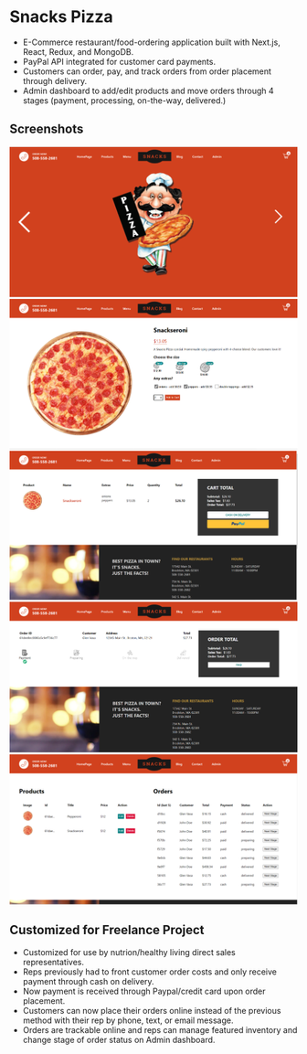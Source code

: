 # Snacks Pizza
 
- E-Commerce restaurant/food-ordering application built with Next.js, React, Redux, and MongoDB. 
- PayPal API integrated for customer card payments. 
- Customers can order, pay, and track orders from order placement through delivery.
- Admin dashboard to add/edit products and move orders through 4 stages (payment, processing, on-the-way, delivered.)

## Screenshots
<img src="public/images/screenshots/homepage.png">  
<img src="public/images/screenshots/orderscreen.png">
<img src="public/images/screenshots/cartcheckout.png">
<img src="public/images/screenshots/ordertracker.png">
<img src="public/images/screenshots/admin.png">

 
## Customized for Freelance Project
- Customized for use by nutrion/healthy living direct sales representatives.
- Reps previously had to front customer order costs and only receive payment through cash on delivery.
- Now payment is received through Paypal/credit card upon order placement.
- Customers can now place their orders online instead of the previous method with their rep by phone, text, or email message.
- Orders are trackable online and reps can manage featured inventory and change stage of order status on Admin dashboard.  
